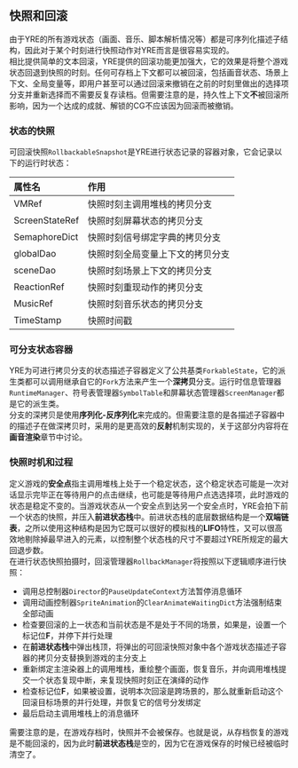 ﻿## 快照和回滚
由于YRE的所有游戏状态（画面、音乐、脚本解析情况等）都是可序列化描述子结构，因此对于某个时刻进行快照动作对YRE而言是很容易实现的。<br/>
相比提供简单的文本回滚，YRE提供的回滚功能更加强大，它的效果是将整个游戏状态回退到快照的时刻。任何可存档上下文都可以被回滚，包括画音状态、场景上下文、全局变量等，即用户甚至可以通过回滚来撤销在之前的时刻里做出的选择项分支并重新选择而不需要反复存读档。但需要注意的是，持久性上下文**不**被回滚所影响，因为一个达成的成就、解锁的CG不应该因为回滚而被撤销。

### 状态的快照
可回滚快照`RollbackableSnapshot`是YRE进行状态记录的容器对象，它会记录以下的运行时状态：

| 属性名 | 作用 |
| :-------- | :-------- |
| VMRef | 快照时刻主调用堆栈的拷贝分支 |
| ScreenStateRef | 快照时刻屏幕状态的拷贝分支 |
| SemaphoreDict | 快照时刻信号绑定字典的拷贝分支 |
| globalDao | 快照时刻全局变量上下文的拷贝分支 |
| sceneDao | 快照时刻场景上下文的拷贝分支 |
| ReactionRef | 快照时刻重现动作的拷贝分支 |
| MusicRef | 快照时刻音乐状态的拷贝分支 |
| TimeStamp | 快照时间戳 |

### 可分支状态容器
YRE为可进行拷贝分支的状态描述子容器定义了公共基类`ForkableState`，它的派生类都可以调用继承自它的`Fork`方法来产生一个**深拷贝**分支。运行时信息管理器`RuntimeManager`、符号表管理器`SymbolTable`和屏幕状态管理器`ScreenManager`都是它的派生类。<br/>
分支的深拷贝是使用**序列化-反序列化**来完成的。但需要注意的是各描述子容器中的描述子在做深拷贝时，采用的是更高效的**反射**机制实现的，关于这部分内容将在**画音渲染**章节中讨论。

### 快照时机和过程
定义游戏的**安全点**指主调用堆栈上处于一个稳定状态，这个稳定状态可能是一次对话显示完毕正在等待用户的点击继续，也可能是等待用户点选选择项，此时游戏的状态是稳定不变的。当游戏状态从一个安全点到达另一个安全点时，YRE会拍下前一个状态的快照，并压入**前进状态栈**中。前进状态栈的底层数据结构是一个**双端链表**，之所以使用这种结构是因为它既可以很好的模拟栈的**LIFO**特性，又可以很高效地剔除掉最早进入的元素，以控制整个状态栈的尺寸不要超过YRE所规定的最大回退步数。<br/>
在进行状态快照拍摄时，回滚管理器`RollbackManager`将按照以下逻辑顺序进行快照：

- 调用总控制器`Director`的`PauseUpdateContext`方法暂停消息循环
- 调用动画控制器`SpriteAnimation`的`ClearAnimateWaitingDict`方法强制结束全部动画
- 检查要回滚的上一状态和当前状态是不是处于不同的场景，如果是，设置一个标记位**F**，并停下并行处理
- 在**前进状态栈**中弹出栈顶，将弹出的可回滚快照对象中各个游戏状态描述子容器的拷贝分支替换到游戏的主分支上
- 重新绑定主渲染器上的调用堆栈，重绘整个画面，恢复音乐，并向调用堆栈提交一个状态复现中断，来复现快照时刻正在演绎的动作
- 检查标记位**F**，如果被设置，说明本次回滚是跨场景的，那么就重新启动这个回滚目标场景的并行处理，并恢复它的信号分发绑定
- 最后启动主调用堆栈上的消息循环

需要注意的是，在游戏存档时，快照并不会被保存。也就是说，从存档恢复的游戏是不能回滚的，因为此时**前进状态栈**是空的，因为它在游戏保存的时候已经被临时清空了。
